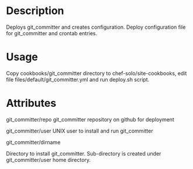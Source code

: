 Description
===========

Deploys git_committer and creates configuration. Deploy configuration
file for git_committer and crontab entries.

Usage
============

Copy cookbooks/git_committer directory to chef-solo/site-cookbooks,
edit file files/default/git_committer.yml and run deploy.sh script.

Attributes
==========

git_committer/repo
  git_committer repository on github for deployment

git_committer/user
  UNIX user to install and run git_committer

git_committer/dirname
  
  Directory to install git_committer. Sub-directory is created under
  git_committer/user home directory.


